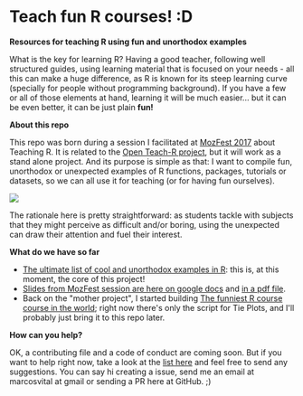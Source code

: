 # Teach fun R courses! :D
**Resources for teaching R using fun and unorthodox examples**

What is the key for learning R? Having a good teacher, following well structured guides, using learning material that is focused on your needs - all this can make a huge difference, as R is known for its steep learning curve (specially for people without programming background). If you have a few or all of those elements at hand, learning it will be much easier... but it can be even better, it can be just plain **fun!**

**About this repo**

This repo was born during a session I facilitated at [MozFest 2017](mozillafestival.org) about Teaching R. It is related to the [Open Teach-R project](https://github.com/marcosvital/teach-R-project), but it will work as a stand alone project. And its purpose is simple as that: I want to compile fun, unorthodox or unexpected examples of R functions, packages, tutorials or datasets, so we can all use it for teaching (or for having fun ourselves).

![](https://github.com/marcosvital/teach-r-fun/images/spanish-inquisition.jpg)

The rationale here is pretty straightforward: as students tackle with subjects that they might perceive as difficult and/or boring, using the unexpected can draw their attention and fuel their interest.


**What do we have so far**

- [The ultimate list of cool and unorthodox examples in R](https://github.com/marcosvital/teach-r-fun/blob/master/The%20ultimate%20list%20of%20cool%20and%20unorthodox%20examples%20in%20R.md): this is, at this moment, the core of this project!
- [Slides from MozFest session are here on google docs](https://docs.google.com/presentation/d/1fEAvFY4vGtWdQDXU4akZLodbnHZdbz0uCYhLioE3ryE/edit?usp=sharing) and [in a pdf file](https://github.com/marcosvital/teach-r-fun/docs/Teach-R-project-mozfest-2017.pdf).
- Back on the "mother project", I started building [The funniest R course course in the world](https://github.com/marcosvital/teach-R-project/tree/master/courses/en/Funniest%20R%20course); right now there's only the script for Tie Plots, and I'll probably just bring it to this repo later.

**How can you help?**

OK, a contributing file and a code of conduct are coming soon. But if you want to help right now, take a look at the [list here](https://github.com/marcosvital/teach-r-fun/blob/master/The%20ultimate%20list%20of%20cool%20and%20unorthodox%20examples%20in%20R.md) and feel free to send any suggestions. You can say hi creating a issue, send me an email at marcosvital at gmail or sending a PR here at GitHub. ;)